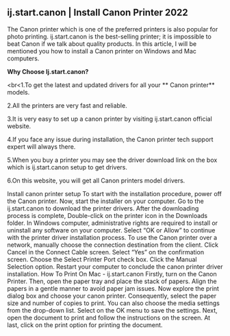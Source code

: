 ## ij.start.canon | Install Canon Printer 2022

The Canon printer which is one of the preferred printers is also popular for photo printing. ij.start.canon is the best-selling printer; it is impossible to beat Canon if we talk about quality products. In this article, I will be mentioned you how to install a Canon printer on Windows and Mac computers.

<b>Why Choose Ij.start.canon?</b>

<br<1.To get the latest and updated drivers for all your ** Canon printer** models.</br>

2.All the printers are very fast and reliable.

3.It is very easy to set up a canon printer by visiting ij.start.canon official website.

4.If you face any issue during installation, the Canon printer tech support expert will always there.

5.When you buy a printer you may see the driver download link on the box which is ij.start.canon setup to get drivers.

6.On this website, you will get all Canon printers model drivers.

Install canon printer setup
To start with the installation procedure, power off the Canon printer.
Now, start the installer on your computer.
Go to the ij.start.canon to download the printer drivers.
After the downloading process is complete,
Double-click on the printer icon in the Downloads folder.
In Windows computer, administrative rights are required to install or uninstall any software on your computer.
Select “OK or Allow” to continue with the printer driver installation process.
To use the Canon printer over a network, manually choose the connection destination from the client.
Click Cancel in the Connect Cable screen.
Select “Yes” on the confirmation screen.
Choose the Select Printer Port check box.
Click the Manual Selection option.
Restart your computer to conclude the canon printer driver installation.
How To Print On Mac - ij.start.canon
Firstly, turn on the Canon Printer.
Then, open the paper tray and place the stack of papers.
Align the papers in a gentle manner to avoid paper jam issues.
Now explore the print dialog box and choose your canon printer.
Consequently, select the paper size and number of copies to print.
You can also choose the media settings from the drop-down list.
Select on the OK menu to save the settings.
Next, open the document to print and follow the instructions on the screen.
At last, click on the print option for printing the document.
